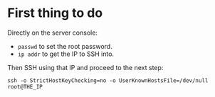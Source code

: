 # First thing to do

Directly on the server console:

- `passwd` to set the root password.
- `ip addr` to get the IP to SSH into.

Then SSH using that IP and proceed to the next step:

`ssh -o StrictHostKeyChecking=no -o UserKnownHostsFile=/dev/null root@THE_IP`
